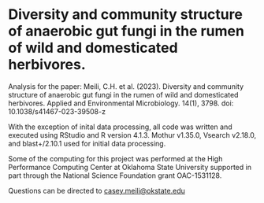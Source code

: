 # Diversity and community structure of anaerobic gut fungi in the rumen of wild and domesticated herbivores.

Analysis for the paper: Meili, C.H. et al. (2023). Diversity and community structure of anaerobic gut fungi in the rumen of wild and domesticated herbivores. Applied and Environmental Microbiology. 14(1), 3798. doi: 10.1038/s41467-023-39508-z

With the exception of inital data processing, all code was written and executed using RStudio and R version 4.1.3. Mothur v1.35.0, Vsearch v2.18.0, and blast+/2.10.1 used for initial data processing.  

Some of the computing for this project was performed at the High Performance Computing Center at Oklahoma State University supported in part through the National Science Foundation grant OAC-1531128.

Questions can be directed to casey.meili@okstate.edu
